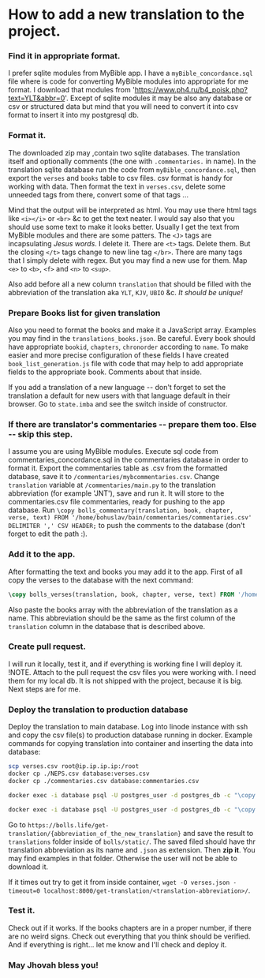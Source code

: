 # How to add a new translation to the project.

### Find it in appropriate format.

I prefer sqlite modules from MyBible app. I have a `myBible_concordance.sql` file where is code for converting MyBible modules into appropriate for me format. I download that modules from 'https://www.ph4.ru/b4_poisk.php?text=YLT&abbr=0'. Except of sqlite modules it may be also any database or csv or structured data but mind that you will need to convert it into csv format to insert it into my postgresql db.

### Format it.

The downloaded zip may ,contain two sqlite databases. The translation itself and optionally comments (the one with `.commentaries.` in name). In the translation sqlite database run the code from `myBible_concordance.sql`, then export the `verses` and `books` table to csv files. csv format is handy for working with data. Then format the text in `verses.csv`, delete some unneeded tags from there, convert some of that tags ...

Mind that the output will be interpreted as html. You may use there html tags like `<i></i>` or `<br>` &c to get the text neater. I would say also that you should use some text to make it looks better. Usually I get the text from MyBible modules and there are some patters. The `<J>` tags are incapsulating <i>Jesus words</i>. I delete it. There are `<t>` tags. Delete them. But the closing `</t>` tags change to new line tag `</br>`. There are many tags that I simply delete with regex. But you may find a new use for them. Map `<e>` to `<b>`, `<f>` and `<n>` to `<sup>`.

Also add before all a new column `translation` that should be filled with the abbreviation of the translation aka `YLT`, `KJV`, `UBIO` &c. *It should be unique!*  

### Prepare Books list for given translation

Also you need to format the books and make it a JavaScript array. Examples you may find in the `translations_books.json`. Be careful. Every book should have appropriate `bookid`, `chapters`, `chronorder` according to `name`. To make easier and more precise configuration of these fields I have created `book_list_generation.js` file with code that may help to add appropriate fields to the appropriate book. Comments about that inside.

If you add a translation of a new language -- don't forget to set the translation a default for new users with that language default in their browser. Go to `state.imba` and see the switch inside of constructor.

### If there are translator's commentaries -- prepare them too. Else -- skip this step.

I assume you are using MyBible modules.
Execute sql code from commentaries_concordance.sql in the commentaries database in order to format it.
Export the commentaries table as .csv from the formatted database, save it to `/commentaries/mybcommentaries.csv`.
Change `translation` variable at `/commentaries/main.py` to the translation abbreviation (for example 'JNT'), save and run it.
It will store to the commentaries.csv file commentaries, ready for pushing to the app database.
Run `\copy bolls_commentary(translation, book, chapter, verse, text) FROM '/home/bohuslav/bain/commentaries/commentaries.csv' DELIMITER ',' CSV HEADER;` to push the comments to the database (don't forget to edit the path :).


### Add it to the app.

After formatting the text and books you may add it to the app. First of all copy the verses to the database with the next command:

```sql
\copy bolls_verses(translation, book, chapter, verse, text) FROM '/home/path_to_the_file/verses.csv' DELIMITER '|' CSV HEADER;
```

Also paste the books array with the abbreviation of the translation as a name. This abbreviation should be the same as the first column of the `translation` column in the database that is described above.

### Create pull request.

I will run it locally, test it, and if everything is working fine I will deploy it.
!NOTE. Attach to the pull request the csv files you were working with. I need them for my local db. It is not shipped with the project, because it is big. Next steps are for me.

### Deploy the translation to production database

Deploy the translation to main database. Log into linode instance with ssh and copy the csv file(s) to production database running in docker. Example commands for copying translation into container and inserting the data into database:

```bash
scp verses.csv root@ip.ip.ip.ip:/root
docker cp ./NEPS.csv database:verses.csv
docker cp ./commentaries.csv database:commentaries.csv

docker exec -i database psql -U postgres_user -d postgres_db -c "\copy bolls_verses(translation, book, chapter, verse, text) FROM 'verses.csv' DELIMITER ',' CSV HEADER;"

docker exec -i database psql -U postgres_user -d postgres_db -c "\copy bolls_commentary(translation, book, chapter, verse, text) FROM 'commentaries.csv' DELIMITER ',' CSV HEADER;"
```

Go to `https://bolls.life/get-translation/{abbreviation_of_the_new_translation}` and save the result to `translations` folder inside of `bolls/static/`. The saved filed should have thr translation abbreviation as its name and `.json` as extension. Then **zip it**. You may find examples in that folder. Otherwise the user will not be able to download it.

If it times out try to get it from inside container, `wget -O verses.json -timeout=0 localhost:8000/get-translation/<translation-abbreviation>/`.

### Test it.

Check out if it works. If the books chapters are in a proper number, if there are no weird signs. Check out everything that you think should be verified. And if everything is right... let me know and I'll check and deploy it.


### May Jhovah bless you!